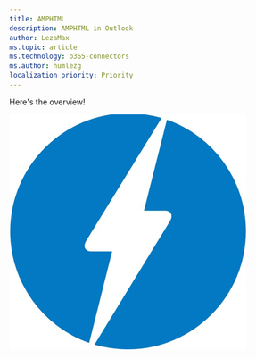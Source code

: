 ```yaml
---
title: AMPHTML
description: AMPHTML in Outlook
author: LezaMax
ms.topic: article
ms.technology: o365-connectors
ms.author: humlezg
localization_priority: Priority
---
```


Here's the overview!

![This is a logo](images/logo.png)
